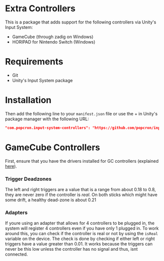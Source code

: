 # Extra Controllers
This is a package that adds support for the following controllers via Unity's Input System:
- GameCube (through zadig on Windows)
- HORIPAD for Nintendo Switch (Windows)

# Requirements
- Git
- Unity's Input System package

# Installation
Then add the following line to your `manifest.json` file or use the + in Unity's package manager with the following URL:
```json
"com.popcron.input-system-controllers": "https://github.com/popcron/input-system-controllers.git"
```

# GameCube Controllers
First, ensure that you have the drivers installed for GC controllers (explained [here](https://wiki.dolphin-emu.org/index.php?title=How_to_use_the_Official_GameCube_Controller_Adapter_for_Wii_U_in_Dolphin#Windows)).

### Trigger Deadzones
The left and right triggers are a value that is a range from about 0.18 to 0.8, they are never zero if the controller is *real*. On both sticks which might have some drift, a healthy dead-zone is about 0.21

### Adapters
If youre using an adapter that allows for 4 controllers to be plugged in, the system will register 4 controllers even if you have only 1 plugged in. To work around this, you can check if the controller is real or not by using the `isReal` variable on the device. The check is done by checking if either left or right triggers have a value greater than 0.01. It works because the triggers can never be this low unless the controller has no signal and thus, isnt connected.
